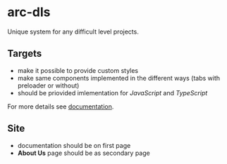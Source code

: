 # arc-dls

Unique system for any difficult level projects.

## Targets
- make it possible to provide custom styles
- make same components implemented in the different ways (tabs with preloader or without)
- should be priovided imlementation for _JavaScript_ and _TypeScript_

For more details see [documentation](www.site.com).

## Site
- documentation should be on first page
- __About Us__ page should be as secondary page